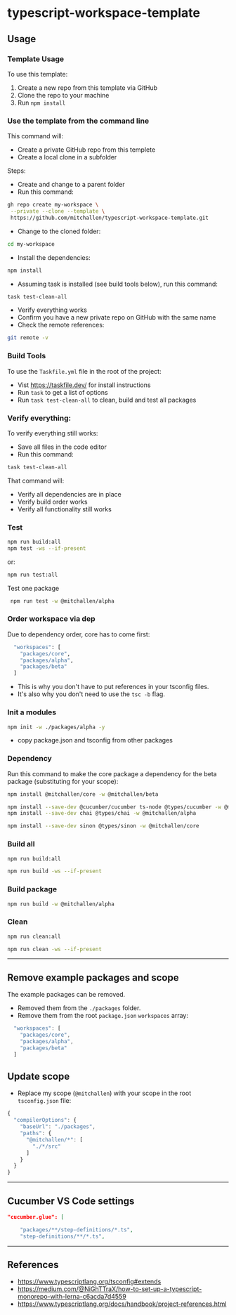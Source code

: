 typescript-workspace-template
==

## Usage

### Template Usage

To use this template:

1. Create a new repo from this template via GitHub
2. Clone the repo to your machine
3. Run `npm install`

### Use the template from the command line

This command will:

* Create a private GitHub repo from this templete
* Create a local clone in a subfolder 

Steps:

* Create and change to a parent folder
* Run this command:
```sh
gh repo create my-workspace \
 --private --clone --template \
 https://github.com/mitchallen/typescript-workspace-template.git
```
* Change to the cloned folder:
```sh
cd my-workspace
```
* Install the dependencies:
```sh
npm install
```
* Assuming task is installed (see build tools below), run this command:
```sh
task test-clean-all
```
* Verify everything works
* Confirm you have a new private repo on GitHub with the same name
* Check the remote references:
```sh
git remote -v
```

### Build Tools

To use the `Taskfile.yml` file in the root of the project:
* Vist https://taskfile.dev/ for install instructions
* Run `task` to get a list of options
* Run `task test-clean-all` to clean, build and test all packages

### Verify everything:

To verify everything still works:

* Save all files in the code editor
* Run this command:
```sh
task test-clean-all
```

That command will:

* Verify all dependencies are in place
* Verify build order works
* Verify all functionality still works

### Test

```sh
npm run build:all
npm test -ws --if-present
```

or:

```sh
npm run test:all
```

Test one package

```sh
 npm run test -w @mitchallen/alpha 
```

### Order workspace via dep

Due to dependency order, core has to come first:

```sh
  "workspaces": [
    "packages/core",
    "packages/alpha",
    "packages/beta"
  ]
```

* This is why you don't have to put references in your tsconfig files. 
* It's also why you don't need to use the `tsc -b` flag.

### Init a modules

```sh
npm init -w ./packages/alpha -y
```

* copy package.json and tsconfig from other packages

### Dependency

Run this command to make the core package a dependency for the beta package (substituting for your scope):

```sh
npm install @mitchallen/core -w @mitchallen/beta
```

```sh
npm install --save-dev @cucumber/cucumber ts-node @types/cucumber -w @mitchallen/alpha
npm install --save-dev chai @types/chai -w @mitchallen/alpha
```

```sh
npm install --save-dev sinon @types/sinon -w @mitchallen/core
```

### Build all

```sh
npm run build:all

npm run build -ws --if-present
```

### Build package

```sh
npm run build -w @mitchallen/alpha
```

### Clean

```sh
npm run clean:all

npm run clean -ws --if-present
```

* * * 

## Remove example packages and scope

The example packages can be removed.

* Removed them from the `./packages` folder.
* Remove them from the root `package.json` `workspaces` array:

```js
  "workspaces": [
    "packages/core",
    "packages/alpha",
    "packages/beta"
  ]
```

## Update scope

* Replace my scope (`@mitchallen`) with your scope in the root `tsconfig.json` file:

```js
{
  "compilerOptions": {
    "baseUrl": "./packages",
    "paths": {
      "@mitchallen/*": [
        "./*/src"
      ]
    }
  }
}
```


* * *

## Cucumber VS Code settings

```json
"cucumber.glue": [

    "packages/**/step-definitions/*.ts",
    "step-definitions/**/*.ts",
```

* * *

## References

* https://www.typescriptlang.org/tsconfig#extends
* https://medium.com/@NiGhTTraX/how-to-set-up-a-typescript-monorepo-with-lerna-c6acda7d4559
* https://www.typescriptlang.org/docs/handbook/project-references.html


